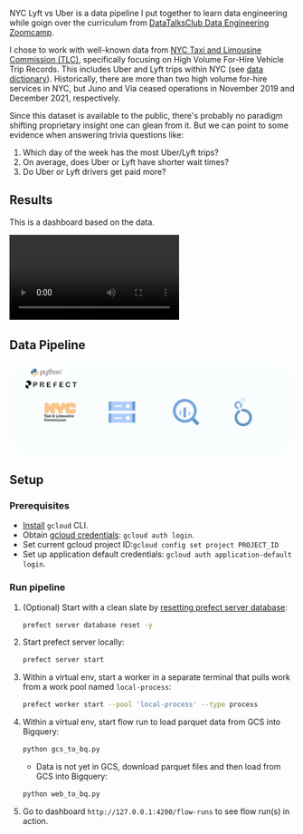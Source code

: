 NYC Lyft vs Uber is a data pipeline I put together to learn data engineering while goign over the curriculum from [DataTalksClub Data Engineering Zoomcamp](https://github.com/DataTalksClub/data-engineering-zoomcamp).

I chose to work with well-known data from [NYC Taxi and Limousine Commission (TLC)](https://www.nyc.gov/site/tlc/about/tlc-trip-record-data.page), specifically focusing on High Volume For-Hire Vehicle Trip Records.  This includes Uber and Lyft trips within NYC (see [data dictionary](https://www.nyc.gov/assets/tlc/downloads/pdf/data_dictionary_trip_records_hvfhs.pdf)).  Historically, there are more than two high volume for-hire services in NYC, but Juno and Via ceased operations in November 2019 and December 2021, respectively.

Since this dataset is available to the public, there's probably no paradigm shifting proprietary insight one can glean from it.  But we can point to some evidence when answering trivia questions like:

1. Which day of the week has the most Uber/Lyft trips?
2. On average, does Uber or Lyft have shorter wait times?
3. Do Uber or Lyft drivers get paid more?

## Results

This is a dashboard based on the data.

![nyc lyft vs uber dashboard](assets/nyc-lyft-vs-uber-dashboard.mp4)

## Data Pipeline

![data pipeline](assets/nyc-lyft-vs-uber-pipeline.svg)

## Setup
### Prerequisites

- [Install](https://cloud.google.com/sdk/docs/install#deb) `gcloud` CLI.
- Obtain [gcloud credentials](https://cloud.google.com/sdk/gcloud/reference/auth/login): `gcloud auth login`.
- Set current gcloud project ID:`gcloud config set project PROJECT_ID`
- Set up application default credentials: `gcloud auth application-default login`.

### Run pipeline

1. (Optional) Start with a clean slate by [resetting prefect server database](https://docs.prefect.io/2.13.5/guides/host/?h=server#using-the-database):
    ```zsh
    prefect server database reset -y
    ```
1. Start prefect server locally:
    ```bash
    prefect server start
    ```
1. Within a virtual env, start a worker in a separate terminal that pulls work from a work pool named `local-process`:
    ```bash
    prefect worker start --pool 'local-process' --type process
    ```
1. Within a virtual env, start flow run to load parquet data from GCS into Bigquery:
    ```zsh
    python gcs_to_bq.py
    ```
    - Data is not yet in GCS, download parquet files and then load from GCS into Bigquery:
    ```zsh
    python web_to_bq.py
    ```
1. Go to dashboard `http://127.0.0.1:4200/flow-runs` to see flow run(s) in action.